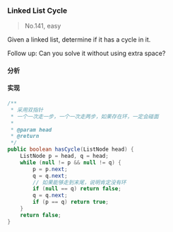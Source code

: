 ### Linked List Cycle

> No.141, easy

Given a linked list, determine if it has a cycle in it.

Follow up: Can you solve it without using extra space?

#### 分析

#### 实现

```java
/**
 * 采用双指针
 * 一个一次走一步，一个一次走两步，如果存在环，一定会碰面
 *
 * @param head
 * @return
 */
public boolean hasCycle(ListNode head) {
    ListNode p = head, q = head;
    while (null != p && null != q) {
        p = p.next;
        q = q.next;
        // 如果能够走到末尾，说明肯定没有环
        if (null == q) return false;
        q = q.next;
        if (p == q) return true;
    }
    return false;
}
```